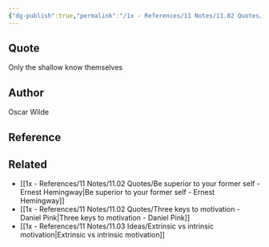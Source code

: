 ```yaml
---
{"dg-publish":true,"permalink":"/1x - References/11 Notes/11.02 Quotes/Only the shallow know themselves - Oscar Wilde/","title":"Only the shallow know themselves - Oscar Wilde","noteIcon":"","created":"2023-09-10T12:39:44.142+03:00","updated":"2024-02-14T20:18:40.054+03:00"}
---
```



## Quote
Only the shallow know themselves

## Author
Oscar Wilde

## Reference


## Related
- [[1x - References/11 Notes/11.02 Quotes/Be superior to your former self - Ernest Hemingway\|Be superior to your former self - Ernest Hemingway]]
- [[1x - References/11 Notes/11.02 Quotes/Three keys to motivation - Daniel Pink\|Three keys to motivation - Daniel Pink]]
- [[1x - References/11 Notes/11.03 Ideas/Extrinsic vs intrinsic motivation\|Extrinsic vs intrinsic motivation]]